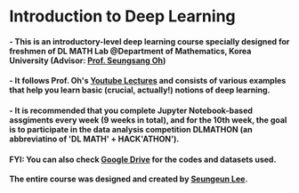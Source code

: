 # Introduction to Deep Learning

#### - This is an introductory-level deep learning course specially designed for freshmen of DL MATH Lab @Department of Mathematics, Korea University (Advisor: [Prof. Seungsang Oh](https://sites.google.com/view/seungsangoh/home))
#### - It follows Prof. Oh's [Youtube Lectures](https://www.youtube.com/watch?v=dkm0RrmnH4s&list=PLvbUC2Zh5oJvByu9KL82bswYT2IKf0K1M&pp=iAQB) and consists of various examples that help you learn basic (crucial, actually!) notions of deep learning.
#### - It is recommended that you complete Jupyter Notebook-based assgiments every week (9 weeks in total), and for the 10th week, the goal is to participate in the data analysis competition DLMATHON (an abbreviatino of 'DL MATH' + HACK'ATHON').
#### FYI: You can also check [Google Drive](https://drive.google.com/drive/folders/1jH4BGz-er0yOvqFuCIE6l3c3Yp46VHf3?usp=drive_link) for the codes and datasets used.
**The entire course was designed and created by [Seungeun Lee](https://github.com/duneag2).**
